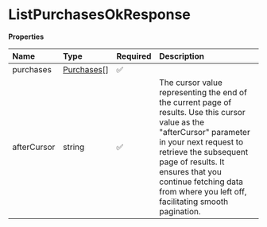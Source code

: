 # ListPurchasesOkResponse

**Properties**

| Name        | Type                        | Required | Description                                                                                                                                                                                                                                                                                     |
| :---------- | :-------------------------- | :------- | :---------------------------------------------------------------------------------------------------------------------------------------------------------------------------------------------------------------------------------------------------------------------------------------------- |
| purchases   | [Purchases](Purchases.md)[] | ✅       |                                                                                                                                                                                                                                                                                                 |
| afterCursor | string                      | ✅       | The cursor value representing the end of the current page of results. Use this cursor value as the "afterCursor" parameter in your next request to retrieve the subsequent page of results. It ensures that you continue fetching data from where you left off, facilitating smooth pagination. |
